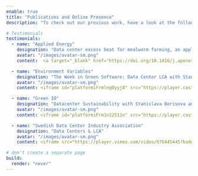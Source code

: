 ```yaml
---
enable: true
title: "Publications and Online Presence"
description: "To check out our previous work, have a look at the following publications and podcast recordings. "

# Testimonials
testimonials:
  - name: "Applied Energy"
    designation: "Data center excess heat for mealworm farming, an applied analysis for sustainable protein production"
    avatar: "/images/avatar-sm.png"
    content:  <a target="_blank" href="https://doi.org/10.1016/j.apenergy.2023.121990" ><img src="https://ars.els-cdn.com/content/image/1-s2.0-S0306261923X0021X-cov200h.gif"></img></a>

  - name: "Environment Variables"
    designation: "The Week in Green Software: Data Center LCA with Stani Borisová"
    avatar: "/images/avatar-sm.png"
    content: <iframe id="platformiFrmlnq0yyj8" src="https://player.castplus.fm/environment-variables/lnq0yyj8-the-week-in-green-software-data-center-lca-with-stani-borisova" frameborder="0" height="417"  seamless="true" style="width:100%;height:417px;" width="100%"></iframe>

  - name: "Green IO"
    designation: "Datacenter Sustainability with Stanislava Borisova and Benoit Petit"
    avatar: "/images/avatar-sm.png"
    content: <iframe id="platformiFrm1n22511n" src="https://player.castplus.fm/greenio/1n22511n-episode-16-stanislava-borisova-and-benoit-petit" frameborder="0" height="180"  seamless="true" style="width:100%;height:180px;" width="100%"></iframe>

  - name: "Swedish Data Center Industry Association"
    designation: "Data Centers & LCA"
    avatar: "/images/avatar-sm.png"
    content: <iframe src="https://player.vimeo.com/video/676445445?badge=0&amp;autopause=0&amp;player_id=0&amp;app_id=58479" frameborder="0" allow="autoplay; fullscreen; picture-in-picture; clipboard-write; encrypted-media; web-share" referrerpolicy="strict-origin-when-cross-origin" style="position:absolute;top:0;left:0;width:100%;height:100%;" title="Webinar February 10th, 2022 Data Centers &amp; LCA - Lifecycle Assessment"></iframe>

# don't create a separate page
build:
  render: "never"
---
```

